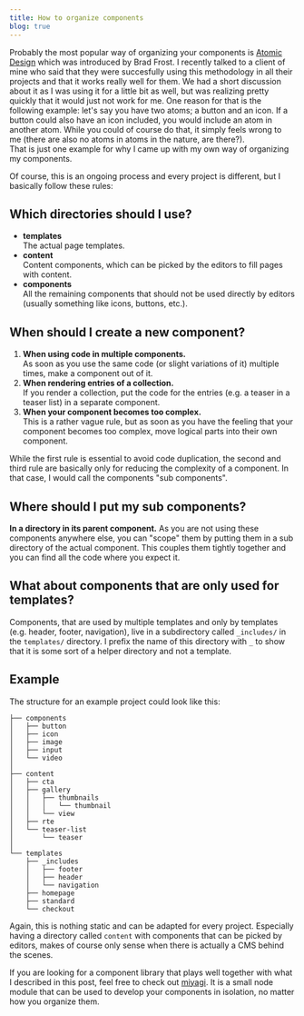 ```yaml
---
title: How to organize components
blog: true
---
```


Probably the most popular way of organizing your components is [Atomic Design](http://bradfrost.com/blog/post/atomic-web-design/) which was introduced by Brad Frost. I recently talked to a client of mine who said that they were succesfully using this methodology in all their projects and that it works really well for them. We had a short discussion about it as I was using it for a little bit as well, but was realizing pretty quickly that it would just not work for me. One reason for that is the following example: let's say you have two atoms; a button and an icon. If a button could also have an icon included, you would include an atom in another atom. While you could of course do that, it simply feels wrong to me (there are also no atoms in atoms in the nature, are there?).<br>
That is just one example for why I came up with my own way of organizing my components.

Of course, this is an ongoing process and every project is different, but I basically follow these rules:

## Which directories should I use?

- <b>templates</b><br>The actual page templates.
- <b>content</b><br>Content components, which can be picked by the editors to fill pages with content.
- <b>components</b><br>All the remaining components that should not be used directly by editors (usually something like icons, buttons, etc.).

## When should I create a new component?

1. <b>When using code in multiple components.</b><br>As soon as you use the same code (or slight variations of it) multiple times, make a component out of it.
2. <b>When rendering entries of a collection.</b><br>If you render a collection, put the code for the entries (e.g. a teaser in a teaser list) in a separate component.
3. <b>When your component becomes too complex.</b><br>This is a rather vague rule, but as soon as you have the feeling that your component becomes too complex, move logical parts into their own component.

While the first rule is essential to avoid code duplication, the second and third rule are basically only for reducing the complexity of a component. In that case, I would call the components "sub components".

## Where should I put my sub components?

<b>In a directory in its parent component.</b> As you are not using these components anywhere else, you can "scope" them by putting them in a sub directory of the actual component. This couples them tightly together and you can find all the code where you expect it.

## What about components that are only used for templates?

Components, that are used by multiple templates and only by templates (e.g. header, footer, navigation), live in a subdirectory called `_includes/` in the `templates/` directory. I prefix the name of this directory with `_` to show that it is some sort of a helper directory and not a template.

## Example

The structure for an example project could look like this:

```
├── components
│   ├── button
│   ├── icon
│   ├── image
│   ├── input
│   └── video
│
├── content
│   ├── cta
│   ├── gallery
│   │   ├── thumbnails
│   │   │   └── thumbnail
│   │   └── view
│   ├── rte
│   └── teaser-list
│       └── teaser
│
└── templates
    ├── _includes
    │   ├── footer
    │   ├── header
    │   └── navigation
    ├── homepage
    ├── standard
    └── checkout
```

Again, this is nothing static and can be adapted for every project. Especially having a directory called `content` with components that can be picked by editors, makes of course only sense when there is actually a CMS behind the scenes.

If you are looking for a component library that plays well together with what I described in this post, feel free to check out [miyagi](https://www.miyagi.dev). It is a small node module that can be used to develop your components in isolation, no matter how you organize them.
